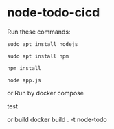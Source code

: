 # node-todo-cicd

Run these commands:


`sudo apt install nodejs`


`sudo apt install npm`


`npm install`

`node app.js`

or Run by docker compose

test

or build docker build . -t node-todo

